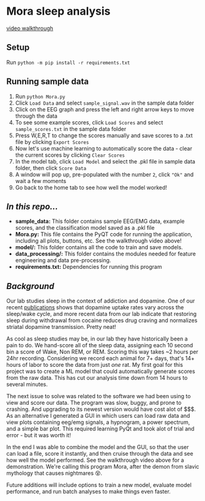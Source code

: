 # Mora sleep analysis

[video walkthrough](https://www.youtube.com/watch?v=5LG8gb8FvUw)

## Setup
Run `python -m pip install -r requirements.txt`

## Running sample data
1. Run `python Mora.py`
2. Click `Load Data` and select `sample_signal.wav` in the sample data folder
3. Click on the EEG graph and press the left and right arrow keys to move through the data
4. To see some example scores, click `Load Scores` and select `sample_scores.txt` in the sample data folder
5. Press W,E,R,T to change the scores manually and save scores to a .txt file by clicking `Export Scores`
6. Now let's use machine learning to automatically score the data - clear the current scores by clicking `Clear Scores`
7. In the model tab, click `Load Model` and select the .pkl file in sample data folder, then click `Score Data`
8. A window will pop up, pre-populated with the number `2`, click `"Ok"` and wait a few moments
9. Go back to the home tab to see how well the model worked!

## *In this repo...*
* **sample_data:** This folder contains sample EEG/EMG data, example scores, and the classification model saved as a .pkl file
* **Mora.py:** This file contains the PyQT code for running the application, including all plots, buttons, etc. See the walkthrough video above!
* **model/:** This folder contains all the code to train and save models. 
* **data_processing/:** This folder contains the modules needed for feature engineering and data pre-processing.
* **requirements.txt:** Dependencies for running this program

## *Background*
Our lab studies sleep in the context of addiction and dopamine. One of our recent [publications](https://www.nature.com/articles/s41386-020-00879-2) shows that dopamine uptake rates vary across the sleep/wake cycle, and more recent data from our lab indicate that restoring sleep during withdrawal from cocaine reduces drug craving and normalizes striatal dopamine transmission.  Pretty neat!

As cool as sleep studies may be, in our lab they have historically been a pain to do. We hand-score all of the sleep data, assigning each 10 second bin a score of Wake, Non REM, or REM. Scoring this way takes ~2 hours per 24hr recording. Considering we record each animal for 7+ days, that's 14+ hours of labor to score the data from just *one* rat. My first goal for this project was to create a ML model that could automatically generate scores from the raw data. This has cut our analysis time down from 14 hours to several minutes.

The next issue to solve was related to the software we had been using to view and score our data. The program was slow, buggy, and prone to crashing. And upgrading to its newest version would have cost alot of $$$. As an alternative I generated a GUI in which users can load raw data and view plots containing eeg/emg signals, a hypnogram, a power spectrum, and a simple bar plot. This required learning PyQt and took alot of trial and error - but it was worth it!

In the end I was able to combine the model and the GUI, so that the user can load a file, score it instantly, and then cruise through the data and see how well the model performed. See the walkthrough video above for a demonstration. We're calling this program Mora, after the demon from slavic mythology that causes nightmares 😵.

Future additions will include options to train a new model, evaluate model performance, and run batch analyses to make things even faster.
